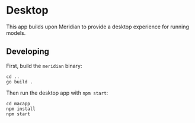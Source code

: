 # Desktop

This app builds upon Meridian to provide a desktop experience for running models.

## Developing

First, build the `meridian` binary:

```
cd ..
go build .
```

Then run the desktop app with `npm start`:

```
cd macapp
npm install
npm start
```


